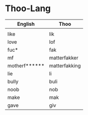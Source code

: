 # Thoo-Lang

| English | Thoo |
| - | - |
| | |
| like | lik |
| love | lof |
| fuc* | fak |
| mf | matterfakker |
| motherf****** | matterfakking |
| lie | li |
| bully | buli |
| noob | nob |
| make | mak |
| gave | giv |
